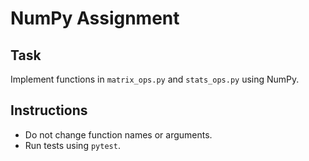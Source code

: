 # NumPy Assignment

## Task

Implement functions in `matrix_ops.py` and `stats_ops.py` using NumPy.

## Instructions

- Do not change function names or arguments.
- Run tests using `pytest`.
